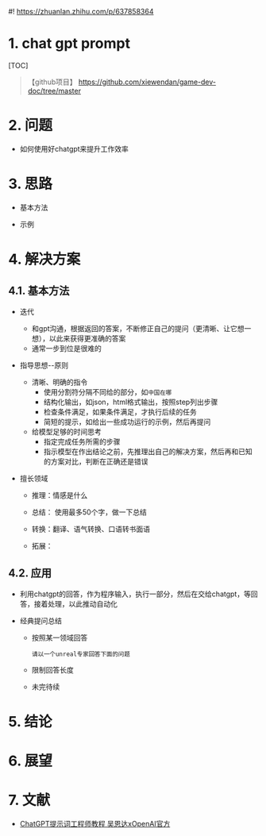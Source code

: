 #! https://zhuanlan.zhihu.com/p/637858364

# 1. chat gpt prompt
[TOC]

>【github项目】 https://github.com/xiewendan/game-dev-doc/tree/master

# 2. 问题

* 如何使用好chatgpt来提升工作效率


# 3. 思路

* 基本方法

* 示例


# 4. 解决方案

## 4.1. 基本方法

* 迭代
  * 和gpt沟通，根据返回的答案，不断修正自己的提问（更清晰、让它想一想），以此来获得更准确的答案
  * 通常一步到位是很难的

* 指导思想--原则
  * 清晰、明确的指令
    * 使用分割符分隔不同给的部分，如`中国在哪`
    * 结构化输出，如json，html格式输出，按照step列出步骤
    * 检查条件满足，如果条件满足，才执行后续的任务
    * 简短的提示，如给出一些成功运行的示例，然后再提问
  * 给模型足够的时间思考
    * 指定完成任务所需的步骤
    * 指示模型在作出结论之前，先推理出自己的解决方案，然后再和已知的方案对比，判断在正确还是错误

* 擅长领域
  * 推理：情感是什么

  * 总结：
    使用最多50个字，做一下总结

  * 转换：翻译、语气转换、口语转书面语

  * 拓展：

## 4.2. 应用

* 利用chatgpt的回答，作为程序输入，执行一部分，然后在交给chatgpt，等回答，接着处理，以此推动自动化

* 经典提问总结
  * 按照某一领域回答
    ```
    请以一个unreal专家回答下面的问题

    ```
  * 限制回答长度

  * 未完待续


# 5. 结论


# 6. 展望


# 7. 文献

* [ChatGPT提示词工程师教程 吴恩达xOpenAI官方](https://www.bilibili.com/video/BV1AT41187qt/?spm_id_from=333.337.search-card.all.click)